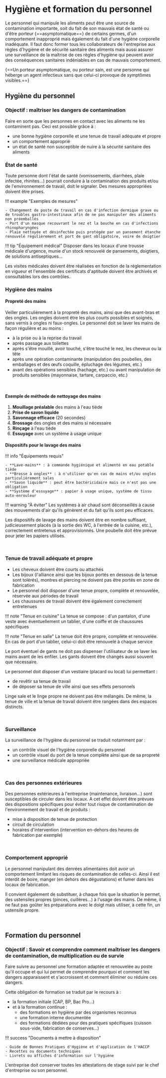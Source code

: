 # Hygiène et formation du personnel

Le personnel qui manipule les aliments peut être une source de contamination importante, soit du fait de son mauvais état de santé ou d'être porteur {==asymptomatique==} de certains germes, d'un comportement inapproprié mais également du fait d'une hygiène corporelle inadéquate. Il faut donc former tous les collaborateurs de l'entreprise aux règles d'hygiène et de sécurité sanitaire des aliments mais aussi assurer une surveillance de la maîtrise de ces règles d'hygiène qui peuvent avoir des conséquences sanitaires indéniables en cas de mauvais comportement.

{==Un porteur asymptomatique, ou porteur sain, est une personne qui héberge un agent infectieux sans que celui-ci provoque de symptômes visibles.==}

## Hygiène du personnel

### Objectif : maîtriser les dangers de contamination

Faire en sorte que les personnes en contact avec les aliments ne les contaminent pas. Ceci est possible grâce à :

- une bonne hygiène corporelle et une tenue de travail adéquate et propre
- un comportement approprié
- un état de santé non susceptible de nuire à la sécurité sanitaire des aliments

### État de santé

Toute personne dont l'état de santé (vomissements, diarrhées, plaie infectée, rhinites...) pourrait conduire à la contamination des produits et/ou de l'environnement de travail, doit le signaler. Des mesures appropriées doivent être prises.

!!! example "Exemples de mesures"
    
    - Changement de poste de travail en cas d'infection dermique grave ou de troubles gastro-intestinaux afin de ne pas manipuler des aliments non préemballés
    - Port d'un masque recouvrant le nez et la bouche en cas d'infections rhinopharyngées
    - Plaie nettoyée et désinfectée puis protégée par un pansement étanche renouvelé régulièrement et port de gant obligatoire, voire de doigtier

!!! tip "Équipement médical"
    Disposer dans les locaux d'une trousse médicale d'urgence, munie d'un stock renouvelé de pansements, doigtiers, de solutions antiseptiques...

Les visites médicales doivent être réalisées en fonction de la réglementation en vigueur et l'ensemble des certificats d'aptitude doivent être archivés et consultables lors des contrôles.

### Hygiène des mains

#### Propreté des mains

Veiller particulièrement à la propreté des mains, ainsi que des avant-bras et des ongles. Les ongles doivent être les plus courts possibles et soignés, sans vernis à ongles ni faux-ongles. Le personnel doit se laver les mains de façon régulière et au moins :

- à la prise ou à la reprise du travail
- après passage aux toilettes
- après s'être mouillé, avoir touché, s'être touché le nez, les cheveux ou la tête
- après une opération contaminante (manipulation des poubelles, des emballages et des œufs coquille, épluchage des légumes, etc.)
- avant des opérations sensibles (hachage, etc.) ou avant manipulation de produits sensibles (mayonnaise, tartare, carpaccio, etc.)

<br>

#### Exemple de méthode de nettoyage des mains

1. **Mouillage préalable** des mains à l'eau tiède
2. **Prise de savon liquide**
3. **Savonnage efficace** (20 secondes)
4. **Brossage** des ongles et des mains si nécessaire
5. **Rinçage** à l'eau tiède
6. **Essuyage** avec un système à usage unique

#### Dispositifs pour le lavage des mains

!!! info "Équipements requis"
    
    - **Lave-mains** : à commande hygiénique et alimenté en eau potable tiède
    - **Brosse à ongles** : à n'utiliser qu'en cas de mains et/ou ongles particulièrement sales
    - **Savon liquide** : peut être bactéricidaire mais ce n'est pas une obligation
    - **Système d'essuyage** : papier à usage unique, système de tissu auto-enrouleur

!!! warning "À éviter"
    Les systèmes à air chaud sont déconseillés à cause des mouvements d'air qu'ils génèrent et du fait qu'ils sont peu efficaces.

Les dispositifs de lavage des mains doivent être en nombre suffisant, judicieusement placés (à la sortie des WC, à l'entrée de la cuisine, etc.), correctement entretenus et approvisionnés. Une poubelle doit être prévue pour jeter les papiers utilisés.

<br>

### Tenue de travail adéquate et propre

- Les cheveux doivent être courts ou attachés
- Les bijoux (l'alliance ainsi que les bijoux portés en dessous de la tenue sont tolérés), montres et piercing ne doivent pas être portés en zone de fabrication
- Le personnel doit disposer d'une tenue propre, complète et renouvelée, réservée aux périodes de travail
- Les chaussures de travail doivent être également correctement entretenues

!!! note "Tenue en cuisine"
    La tenue se compose : d'un pantalon, d'une veste avec éventuellement un tablier, d'une coiffe et de chaussures spécifiques

!!! note "Tenue en salle"
    La tenue doit être propre, complète et renouvelée. En cas de port d'un tablier, celui-ci doit être renouvelé à chaque service

Le port éventuel de gants ne doit pas dispenser l'utilisateur de se laver les mains avant de les enfiler. Les gants doivent être changés aussi souvent que nécessaire.

Le personnel doit disposer d'un vestiaire (placard ou local) lui permettant :

- de revêtir sa tenue de travail
- de déposer sa tenue de ville ainsi que ses effets personnels

Linge sale et le linge propre ne doivent pas être mélangés. De même, la tenue de ville et la tenue de travail doivent être rangées dans des espaces distincts.

<br>

### Surveillance

La surveillance de l'hygiène du personnel se traduit notamment par :

- un contrôle visuel de l'hygiène corporelle du personnel
- un contrôle visuel du port de la tenue complète ainsi que de sa propreté
- une surveillance médicale appropriée

<br>

### Cas des personnes extérieures

Des personnes extérieures à l'entreprise (maintenance, livraison...) sont susceptibles de circuler dans les locaux. A cet effet doivent être prévues des dispositions spécifiques pour éviter tout risque de contamination de l'environnement de travail et de produits :

- mise à disposition de tenue de protection
- circuit de circulation
- horaires d'intervention (intervention en-dehors des heures de fabrication par exemple)

<br>

### Comportement approprié

Le personnel manipulant des denrées alimentaires doit avoir un comportement limitant les risques de contamination de celles-ci. Ainsi il est interdit de boire, manger (en dehors des dégustations) et fumer dans les locaux de fabrication.

Il convient également de substituer, à chaque fois que la situation le permet, des ustensiles propres (pinces, cuillères...) à l'usage des mains. De même, il ne faut pas goûter les préparations avec le doigt mais utiliser, à cette fin, un ustensile propre.

<br>

## Formation du personnel

### Objectif : Savoir et comprendre comment maîtriser les dangers de contamination, de multiplication ou de survie

Faire suivre au personnel une formation adaptée et renouvelée au poste qu'il occupe et qui lui permet de comprendre pourquoi et comment les dangers apparaissent et s'accroissent et comment éliminer ou réduire ces dangers.

Cette obligation de formation se traduit par le recours à :

- la formation initiale (CAP, BP, Bac Pro...)
- et à la formation continue :
    - des formations en hygiène par des organismes reconnus
    - une formation interne documentée
    - des formations dédiées pour des pratiques spécifiques (cuisson sous-vide, fabrication de conserves...)

!!! success "Documents à mettre à disposition"
    
    - Guide de Bonnes Pratiques d'Hygiène et d'application de l'HACCP
    - Recettes ou documents techniques
    - Livrets ou affiches d'information sur l'hygiène

L'entreprise doit conserver toutes les attestations de stage suivi par le chef d'entreprise ou son personnel.